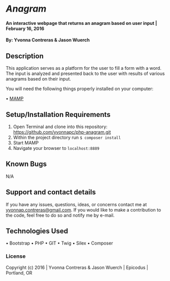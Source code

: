 # _Anagram_

#### An interactive webpage that returns an anagram based on user input  | February 16, 2016

#### By: Yvonna Contreras & Jason Wuerch

## Description

This application serves as a platform for the user to fill a form with a word. The input is analyzed and presented back to the user with results of various anagrams based on their input. 

You will need the following things properly installed on your computer:

• [MAMP](https://www.mamp.info/en/downloads/)

## Setup/Installation Requirements

1. Open Terminal and clone into this repository: https://github.com/yvonnapc/php-anagram.git<br>
2. Within the project directory run ```$ composer install``` <br>
3. Start MAMP<br>
4. Navigate your browser to ```localhost:8889```<br>

## Known Bugs

N/A

## Support and contact details

If you have any issues, questions, ideas, or concerns contact me at yvonnap.contreras@gmail.com. If you would like to make a contribution to the code, feel free to do so and notify me by e-mail.

## Technologies Used

• Bootstrap
• PHP
• GIT
• Twig
• Silex
• Composer

### License

Copyright (c) 2016  |  Yvonna Contreras & Jason Wuerch  |  Epicodus  |  Portland, OR
